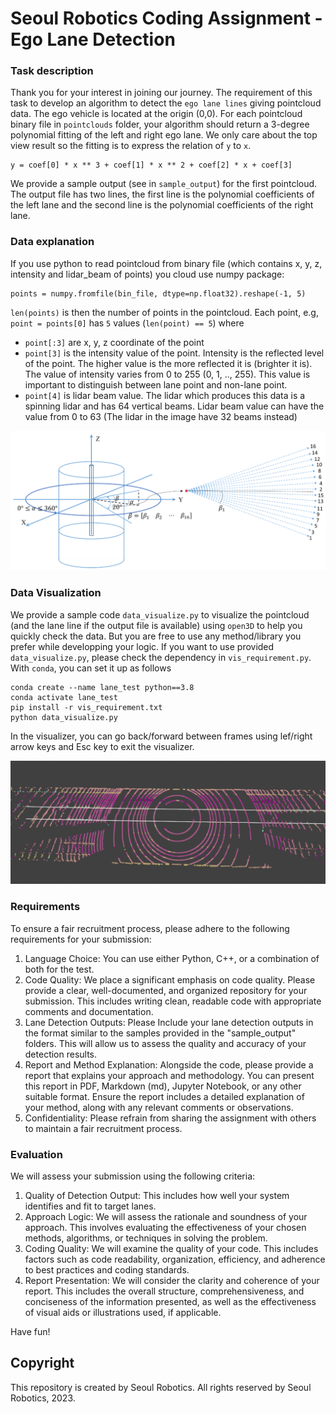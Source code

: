 # Seoul Robotics Coding Assignment - Ego Lane Detection


### Task description

Thank you for your interest in joining our journey. The requirement of this task to develop an algorithm to detect the `ego lane lines` giving pointcloud data. The ego vehicle is located at the origin (0,0). For each pointcloud binary file in `pointclouds` folder, your algorithm should return a 3-degree polynomial fitting of the left and right ego lane. We only care about the top view result so the fitting is to express the relation of `y` to `x`.
```
y = coef[0] * x ** 3 + coef[1] * x ** 2 + coef[2] * x + coef[3]
```
We provide a sample output (see in `sample_output`) for the first pointcloud. The output file has two lines, the first line is the polynomial coefficients of the left lane and the second line is the polynomial coefficients of the right lane.

### Data explanation

If you use python to read pointcloud from binary file (which contains x, y, z, intensity and lidar_beam of points) you cloud use numpy package:
```
points = numpy.fromfile(bin_file, dtype=np.float32).reshape(-1, 5)
```
`len(points)` is then the number of points in the pointcloud. Each point, e.g, `point = points[0]` has `5` values (`len(point) == 5`) where

+ `point[:3]` are x, y, z coordinate of the point
+ `point[3]` is the intensity value of the point. Intensity is the reflected level of the point. The higher value is the more reflected it is (brighter it is). The value of intensity varies from 0 to 255 (0, 1, .., 255). This value is important to distinguish between lane point and non-lane point.
+ `point[4]` is lidar beam value. The lidar which produces this data is a spinning lidar and has 64 vertical beams. Lidar beam value can have the value from 0 to 63 (The lidar in the image have 32 beams instead)

![Lidar beams](images/lidar_beams.png)

### Data Visualization
We provide a sample code `data_visualize.py` to visualize the pointcloud (and the lane line if the output file is available) using `open3D` to help you quickly check the data. But you are free to use any method/library you prefer while developping your logic. If you want to use provided `data_visualize.py`, please check the dependency in `vis_requirement.py`. With `conda`, you can set it up as follows
```
conda create --name lane_test python==3.8
conda activate lane_test
pip install -r vis_requirement.txt
python data_visualize.py
```
In the visualizer, you can go back/forward between frames using lef/right arrow keys and Esc key to exit the visualizer.

![Data Vis](images/lane_vis.png)


### Requirements
To ensure a fair recruitment process, please adhere to the following requirements for your submission:
1. Language Choice: You can use either Python, C++, or a combination of both for the test.
2. Code Quality: We place a significant emphasis on code quality. Please provide a clear, well-documented, and organized repository for your submission. This includes writing clean, readable code with appropriate comments and documentation.
3. Lane Detection Outputs: Please Include your lane detection outputs in the format similar to the samples provided in the "sample_output" folders. This will allow us to assess the quality and accuracy of your detection results.
4. Report and Method Explanation: Alongside the code, please provide a report that explains your approach and methodology. You can present this report in PDF, Markdown (md), Jupyter Notebook, or any other suitable format. Ensure the report includes a detailed explanation of your method, along with any relevant comments or observations.
5. Confidentiality: Please refrain from sharing the assignment with others to maintain a fair recruitment process.

### Evaluation
We will assess your submission using the following criteria:
1. Quality of Detection Output: This includes how well your system identifies and fit to target lanes.
2. Approach Logic: We will assess the rationale and soundness of your approach. This involves evaluating the effectiveness of your chosen methods, algorithms, or techniques in solving the problem.
3. Coding Quality: We will examine the quality of your code. This includes factors such as code readability, organization, efficiency, and adherence to best practices and coding standards.
4. Report Presentation: We will consider the clarity and coherence of your report. This includes the overall structure, comprehensiveness, and conciseness of the information presented, as well as the effectiveness of visual aids or illustrations used, if applicable.

Have fun!

## Copyright
This repository is created by Seoul Robotics.
All rights reserved by Seoul Robotics, 2023.
